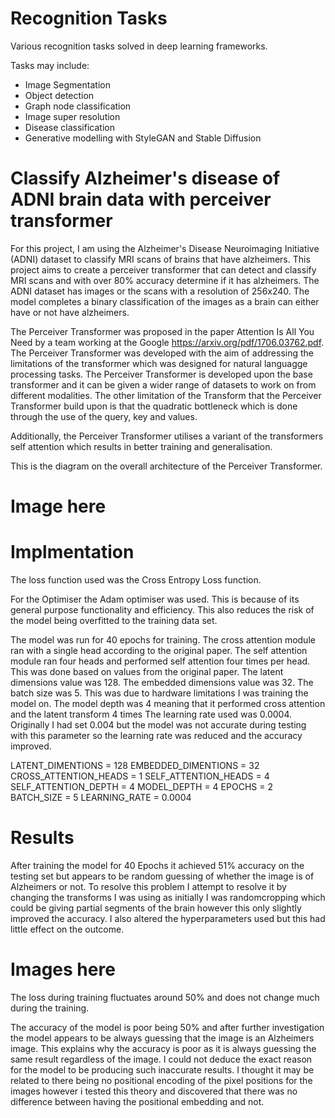# Recognition Tasks
Various recognition tasks solved in deep learning frameworks.

Tasks may include:
* Image Segmentation
* Object detection
* Graph node classification
* Image super resolution
* Disease classification
* Generative modelling with StyleGAN and Stable Diffusion

# Classify Alzheimer's disease of ADNI brain data with perceiver transformer
For this project, I am using the Alzheimer's Disease Neuroimaging Initiative (ADNI) dataset to classify MRI scans of brains that have alzheimers. This project aims to create a perceiver transformer that can detect and classify MRI scans and with over 80% accuracy determine if it has alzheimers. The ADNI dataset has images or the scans with a resolution of 256x240. The model completes a binary classification of the images as a brain can either have or not have alzheimers.

The Perceiver Transformer was proposed in the paper Attention Is All You Need by a team working at the Google https://arxiv.org/pdf/1706.03762.pdf. The Perceiver Transformer was developed with the aim of addressing the limitations of the transformer which was designed for natural languagge processing tasks. The Perceiver Transformer is developed upon the base transformer and it can be given a wider range of datasets to work on from different modalities. The other limitation of the Transform that the Perceiver Transformer build upon is that the quadratic bottleneck which is done through the use of the query, key and values.

Additionally, the Perceiver Transformer utilises a variant of the transformers self attention which results in better training and generalisation.

This is the diagram on the overall architecture of the Perceiver Transformer.

# Image here

# Implmentation
The loss function used was the Cross Entropy Loss function.

For the Optimiser the Adam optimiser was used. This is because of its general purpose functionality and efficiency. This also reduces the risk of the model being overfitted to the training data set. 

The model was run for 40 epochs for training.
The cross attention module ran with a single head according to the original paper.
The self attention module ran four heads and performed self attention four times per head. This was done based on values from the original paper.
The latent dimensions value was 128.
The embedded dimensions value was 32.
The batch size was 5. This was due to hardware limitations I was training the model on.
The model depth was 4 meaning that it performed cross attention and the latent transform 4 times
The learning rate used was 0.0004. Originally I had set 0.004 but the model was not accurate during testing with this parameter so the learning rate was reduced and the accuracy improved.

LATENT_DIMENTIONS = 128
EMBEDDED_DIMENTIONS = 32
CROSS_ATTENTION_HEADS = 1
SELF_ATTENTION_HEADS = 4
SELF_ATTENTION_DEPTH = 4
MODEL_DEPTH = 4
EPOCHS = 2
BATCH_SIZE = 5
LEARNING_RATE = 0.0004 

# Results
After training the model for 40 Epochs it achieved 51% accuracy on the testing set but appears to be random guessing of whether the image is of Alzheimers or not. To resolve this problem I attempt to resolve it by changing the transforms I was using as initially I was randomcropping which could be giving partial segments of the brain however this only slightly improved the accuracy. I also altered the hyperparameters used but this had little effect on the outcome. 
# Images here

The loss during training fluctuates around 50% and does not change much during the training. 

The accuracy of the model is poor being 50% and after further investigation the model appears to be always guessing that the image is an Alzheimers image. This explains why the accuracy is poor as it is always guessing the same result regardless of the image. I could not deduce the exact reason for the model to be producing such inaccurate results. I thought it may be related to there being no positional encoding of the pixel positions for the images however i tested this theory and discovered that there was no difference between having the positional embedding and not.